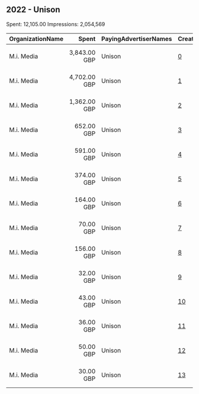 ## 2022 - Unison 
Spent: 12,105.00
Impressions: 2,054,569

|OrganizationName|Spent|PayingAdvertiserNames|CreativeUrls|Impressions|Genders|AgeBrackets|CountryCodes|BillingAddresses|CandidateBallotInformation|
|:---|---:|:---|:---|---:|:---|:---|:---|:---|:---|
|M.i. Media|3,843.00 GBP|Unison|[0](https://www.snap.com/political-ads/asset/4429a2c09c19f96e15b6999bd2863713c60c0fbd2bbe67dc4ae51b15d223dab7?mediaType=jpg)|714,500||18+|united kingdom|"78 Whitfield Street,Fitzrovia,W1T 4EZ,GB"||
|M.i. Media|4,702.00 GBP|Unison|[1](https://www.snap.com/political-ads/asset/d76ba331a0a2787017812de4f8bf03513d0dcc98bac1a7f58abf97214be13a4a?mediaType=mp4)|650,639||18+|united kingdom|"78 Whitfield Street,Fitzrovia,W1T 4EZ,GB"||
|M.i. Media|1,362.00 GBP|Unison|[2](https://www.snap.com/political-ads/asset/5eab95a66cb449938d28cba48b721adf8e0dc8aa112bd4bdf439d5b21dfe3ece?mediaType=jpg)|257,664||18+|united kingdom|"78 Whitfield Street,Fitzrovia,W1T 4EZ,GB"||
|M.i. Media|652.00 GBP|Unison|[3](https://www.snap.com/political-ads/asset/32f4374cfbc8d4b19b3bef8d6b372a5566eb7b9b88b741a2963ada46acc7fb41?mediaType=mp4)|152,210||18-30|united kingdom|"78 Whitfield Street,Fitzrovia,W1T 4EZ,GB"||
|M.i. Media|591.00 GBP|Unison|[4](https://www.snap.com/political-ads/asset/32f4374cfbc8d4b19b3bef8d6b372a5566eb7b9b88b741a2963ada46acc7fb41?mediaType=mp4)|149,984||18-30|united kingdom|"78 Whitfield Street,Fitzrovia,W1T 4EZ,GB"||
|M.i. Media|374.00 GBP|Unison|[5](https://www.snap.com/political-ads/asset/623a49479f2b6a5b90dd2215365b0306fe3417e0dda1b26aea51f4ba9d7528fa?mediaType=mp4)|34,846||18+|united kingdom|"78 Whitfield Street,Fitzrovia,W1T 4EZ,GB"||
|M.i. Media|164.00 GBP|Unison|[6](https://www.snap.com/political-ads/asset/a8875403a6a796e34f4c8bcf83e5ba43af8084daa92e6706b34e05d175e9c775?mediaType=mp4)|22,555||18+|united kingdom|"78 Whitfield Street,Fitzrovia,W1T 4EZ,GB"||
|M.i. Media|70.00 GBP|Unison|[7](https://www.snap.com/political-ads/asset/35d0028180ad43439537c41c24a73f881b9ca80e2d2d448d9318a40c946e7d2a?mediaType=mp4)|18,089||18-30|united kingdom|"78 Whitfield Street,Fitzrovia,W1T 4EZ,GB"||
|M.i. Media|156.00 GBP|Unison|[8](https://www.snap.com/political-ads/asset/826d77a546aa46cb3e4c07798737ea02f328c959468b34b5a36726c44163e445?mediaType=mp4)|16,865||18+|united kingdom|"78 Whitfield Street,Fitzrovia,W1T 4EZ,GB"||
|M.i. Media|32.00 GBP|Unison|[9](https://www.snap.com/political-ads/asset/ea71f681628a322635a7b84bedf0f353cc5f0a66451351d341551b03c76ff796?mediaType=mp4)|8,619||18-30|united kingdom|"78 Whitfield Street,Fitzrovia,W1T 4EZ,GB"||
|M.i. Media|43.00 GBP|Unison|[10](https://www.snap.com/political-ads/asset/35d0028180ad43439537c41c24a73f881b9ca80e2d2d448d9318a40c946e7d2a?mediaType=mp4)|8,284||18-30|united kingdom|"78 Whitfield Street,Fitzrovia,W1T 4EZ,GB"||
|M.i. Media|36.00 GBP|Unison|[11](https://www.snap.com/political-ads/asset/ea71f681628a322635a7b84bedf0f353cc5f0a66451351d341551b03c76ff796?mediaType=mp4)|8,166||18-30|united kingdom|"78 Whitfield Street,Fitzrovia,W1T 4EZ,GB"||
|M.i. Media|50.00 GBP|Unison|[12](https://www.snap.com/political-ads/asset/f75ba50708e2aea7e30785927fa68761e85d65b8a6a58462ddf5ca92436a4d55?mediaType=mp4)|7,518||18-30|united kingdom|"78 Whitfield Street,Fitzrovia,W1T 4EZ,GB"||
|M.i. Media|30.00 GBP|Unison|[13](https://www.snap.com/political-ads/asset/f75ba50708e2aea7e30785927fa68761e85d65b8a6a58462ddf5ca92436a4d55?mediaType=mp4)|4,630||18-30|united kingdom|"78 Whitfield Street,Fitzrovia,W1T 4EZ,GB"||

